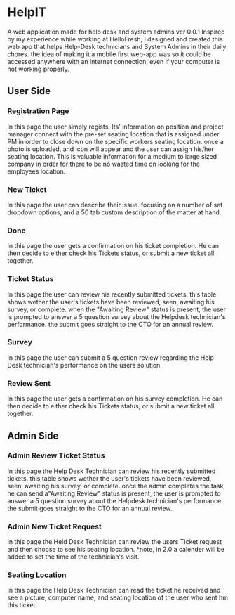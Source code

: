 # HelpIT
A web application made for help desk and system admins
ver 0.0.1
Inspired by my experience while working at HelloFresh, I designed and created this web app that helps Help-Desk technicians and System Admins in their daily chores. the idea of making it a mobile first web-app was so it could be accessed anywhere with an internet connection, even if your computer is not working properly.

## User Side

### Registration Page
In this page the user simply regists. Its' information on position and project manager connect with the pre-set seating location that is assigned under PM in order to close down on the specific workers seating location.
once a photo is uploaded, and icon will appear and the user can assign his/her seating location. This is valuable information for a medium to large sized company in order for there to be no wasted time on looking for the employees location.

### New Ticket
In this page the user can describe their issue. focusing on a number of set dropdown options, and a 50 tab custom description of the matter at hand.

### Done
In this page the user gets a confirmation on his ticket completion. He can then decide to either check his Tickets status, or submit a new ticket all together.

### Ticket Status
In this page the user can review his recently submitted tickets. this table shows wether the user's tickets have been reviewed, seen, awaiting his survey, or complete. when the "Awaiting Review" status is present, the user is prompted to answer a 5 question survey about the Helpdesk technician's performance. the submit goes straight to the CTO for an annual review.

### Survey
In this page the user can submit a 5 question review regarding the Help Desk technician's performance on the users solution.

### Review Sent
In this page the user gets a confirmation on his survey completion. He can then decide to either check his Tickets status, or submit a new ticket all together.

## Admin Side

### Admin Review Ticket Status
In this page the Help Desk Technician can review his recently submitted tickets. this table shows wether the user's tickets have been reviewed, seen, awaiting his survey, or complete. once the admin completes the task, he can send a"Awaiting Review" status is present, the user is prompted to answer a 5 question survey about the Helpdesk technician's performance. the submit goes straight to the CTO for an annual review.

### Admin New Ticket Request
In this page the Held Desk Technician can review the users Ticket request and then choose to see his seating location. *note, in 2.0 a calender will be added to set the time of the technician's visit.

### Seating Location
In this page the Help Desk Technician can read the ticket he received and see a picture, computer name, and seating location of the user who sent hm this ticket.
